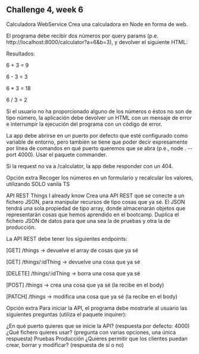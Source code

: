 ## Challenge 4, week 6

Calculadora WebService
Crea una calculadora en Node en forma de web.

El programa debe recibir dos números por query params (p.e. http://localhost:8000/calculator?a=6&b=3), y devolver el siguiente HTML:

Resultados:

6 + 3 = 9

6 - 3 = 3

6 \* 3 = 18

6 / 3 = 2

Si el usuario no ha proporcionado alguno de los números o éstos no son de tipo número, la aplicación debe devolver un HTML con un mensaje de error e interrumpir la ejecución del programa con un código de error.

La app debe abrirse en un puerto por defecto que esté configurado como variable de entorno, pero también se tiene que poder decir expresamente por línea de comandos en qué puerto queremos que se abra (p.e., node . --port 4000). Usar el paquete commander.

Si la request no va a /calculator, la app debe responder con un 404.

Opción extra
Recoger los números en un formulario y recalcular los valores, utilizando SOLO vanila TS

API REST Things I already know
Crea una API REST que se conecte a un fichero JSON, para manipular recursos de tipo cosas que ya sé. El JSON tendrá una sola propiedad de tipo array, donde almacenarán objetos que representarán cosas que hemos aprendido en el bootcamp. Duplica el fichero JSON de datos para que una sea la de pruebas y otra la de producción.

La API REST debe tener los siguientes endpoints:

[GET] /things -> devuelve el array de cosas que ya sé

[GET] /things/:idThing -> devuelve una cosa que ya sé

[DELETE] /things/:idThing -> borra una cosa que ya sé

[POST] /things -> crea una cosa que ya sé (la recibe en el body)

[PATCH] /things -> modifica una cosa que ya sé (la recibe en el body)

Opción extra
Para iniciar la API, el programa debe mostrarle al usuario las siguientes preguntas (utiliza el paquete inquirer):

¿En qué puerto quieres que se inicie la API? (respuesta por defecto: 4000)
¿Qué fichero quieres usar? (pregunta con varias opciones, una única respuesta)
Pruebas
Producción
¿Quieres permitir que los clientes puedan crear, borrar y modificar? (respuesta de sí o no)
